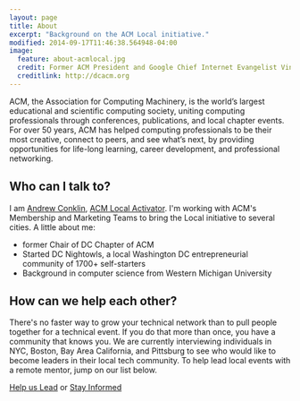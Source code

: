 ```yaml
---
layout: page
title: About
excerpt: "Background on the ACM Local initiative."
modified: 2014-09-17T11:46:38.564948-04:00
image:
  feature: about-acmlocal.jpg
  credit: Former ACM President and Google Chief Internet Evangelist Vint Cerf speaks to the DC Chapter of ACM.
  creditlink: http://dcacm.org
---
```


ACM, the Association for Computing Machinery, is the world’s largest educational and scientific computing society, uniting computing professionals through conferences, publications, and local chapter events. For over 50 years, ACM has helped computing professionals to be their most creative, connect to peers, and see what’s next, by providing opportunities for life-long learning, career development, and professional networking.

## Who can I talk to?

I am [Andrew Conklin](http://conkuer.com/resume), [ACM Local Activator](mailto:adconk@staff.acm.org). I'm working with ACM's Membership and Marketing Teams to bring the Local initiative to several cities.  A little about me:

* former Chair of DC Chapter of ACM
* Started DC Nightowls, a local Washington DC entrepreneurial community of 1700+ self-starters
* Background in computer science from Western Michigan University

## How can we help each other?

There's no faster way to grow your technical network than to pull people together for a technical event.  If you do that more than once, you have a community that knows you.  We are currently interviewing individuals in NYC, Boston, Bay Area California, and Pittsburg to see who would like to become leaders in their local tech community. To help lead local events with a remote mentor, jump on our list below.

<a markdown="0" href="http://eepurl.com/3w8uL" class="btn">Help us Lead</a> or [Stay Informed](http://eepurl.com/3xhIX)
